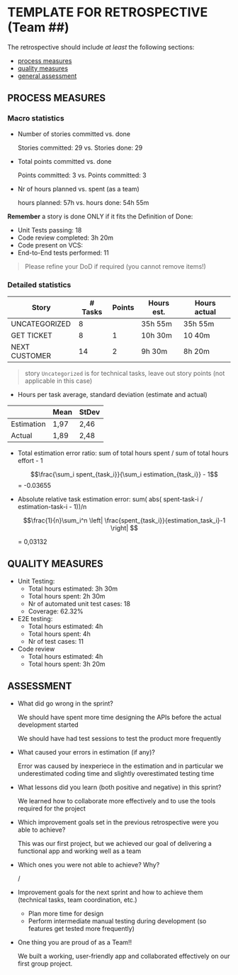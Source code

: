 TEMPLATE FOR RETROSPECTIVE (Team ##)
=====================================

The retrospective should include _at least_ the following
sections:

- [process measures](#process-measures)
- [quality measures](#quality-measures)
- [general assessment](#assessment)

## PROCESS MEASURES 

### Macro statistics

- Number of stories committed vs. done

  Stories committed: 29 vs. Stories done: 29 

- Total points committed vs. done 

  Points committed: 3 vs. Points committed: 3 

- Nr of hours planned vs. spent (as a team)

  hours planned: 57h vs. hours done: 54h 55m

**Remember** a story is done ONLY if it fits the Definition of Done:
 
- Unit Tests passing: 18
- Code review completed: 3h 20m
- Code present on VCS: 
- End-to-End tests performed: 11

> Please refine your DoD if required (you cannot remove items!) 

### Detailed statistics

| Story         | # Tasks  | Points | Hours est. | Hours actual |
|---------------|----------|--------|------------|--------------|
| UNCATEGORIZED | 8        |        | 35h 55m    | 35h 55m      |
| GET TICKET    | 8        | 1      | 10h 30m    | 10 40m       |
| NEXT CUSTOMER | 14       | 2      | 9h 30m     | 8h 20m       |  

> story `Uncategorized` is for technical tasks, leave out story points (not applicable in this case)

- Hours per task average, standard deviation (estimate and actual)

|            | Mean | StDev |
|------------|------|-------|
| Estimation | 1,97 | 2,46  | 
| Actual     | 1,89 | 2,48  |

- Total estimation error ratio: sum of total hours spent / sum of total hours effort - 1

    $$\frac{\sum_i spent_{task_i}}{\sum_i estimation_{task_i}} - 1$$
    = -0.03655
    
- Absolute relative task estimation error: sum( abs( spent-task-i / estimation-task-i - 1))/n

    $$\frac{1}{n}\sum_i^n \left| \frac{spent_{task_i}}{estimation_task_i}-1 \right| $$

    = 0,03132
  
## QUALITY MEASURES 

- Unit Testing:
  - Total hours estimated: 3h 30m
  - Total hours spent: 2h 30m
  - Nr of automated unit test cases: 18
  - Coverage: 62.32%
- E2E testing:
  - Total hours estimated: 4h
  - Total hours spent: 4h
  - Nr of test cases: 11
- Code review 
  - Total hours estimated: 4h
  - Total hours spent: 3h 20m
  


## ASSESSMENT

- What did go wrong in the sprint?

  We should have spent more time designing the APIs before the actual development started

  We should have had test sessions to test the product more frequently

- What caused your errors in estimation (if any)?

  Error was caused by inexperiece in the estimation and in particular we underestimated coding time and slightly overestimated testing time

- What lessons did you learn (both positive and negative) in this sprint?

  We learned how to collaborate more effectively and to use the tools required for the project

- Which improvement goals set in the previous retrospective were you able to achieve? 

  This was our first project, but we achieved our goal of delivering a functional app and working well as a team
  
- Which ones you were not able to achieve? Why?

  /

- Improvement goals for the next sprint and how to achieve them (technical tasks, team coordination, etc.)

  - Plan more time for design
  - Perform intermediate manual testing during development (so features get tested more frequently)

- One thing you are proud of as a Team!!

  We built a working, user-friendly app and collaborated effectively on our first group project.